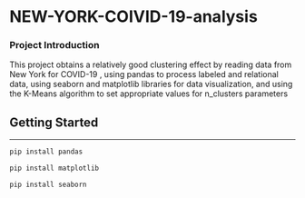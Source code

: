 # NEW-YORK-COIVID-19-analysis

### Project Introduction
This project obtains a relatively good clustering effect by reading data from New York for COVID-19 , using pandas to process labeled and relational data, using seaborn and matplotlib libraries for data visualization, and using the K-Means algorithm to set appropriate values for n_clusters parameters


## Getting Started
---------------------------------------------------------------------------------------------------------------------------------------------------------------
``` bash
pip install pandas
```

``` bash
pip install matplotlib
```
``` bash
pip install seaborn
```



